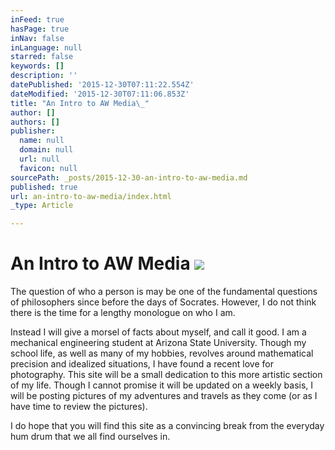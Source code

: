 ```yaml
---
inFeed: true
hasPage: true
inNav: false
inLanguage: null
starred: false
keywords: []
description: ''
datePublished: '2015-12-30T07:11:22.554Z'
dateModified: '2015-12-30T07:11:06.853Z'
title: "An Intro to AW Media\_"
author: []
authors: []
publisher:
  name: null
  domain: null
  url: null
  favicon: null
sourcePath: _posts/2015-12-30-an-intro-to-aw-media.md
published: true
url: an-intro-to-aw-media/index.html
_type: Article

---
```

# An Intro to AW Media ![](https://the-grid-user-content.s3-us-west-2.amazonaws.com/5e6bba9d-6498-4288-82f4-885119213c31.jpg)

The question of who a person is may be one of the fundamental questions of philosophers since before the days of Socrates. However, I do not think there is the time for a lengthy monologue on who I am. 

Instead I will give a morsel of facts about myself, and call it good. I am a mechanical engineering student at Arizona State University. Though my school life, as well as many of my hobbies, revolves around mathematical precision and idealized situations, I have found a recent love for photography. This site will be a small dedication to this more artistic section of my life. Though I cannot promise it will be updated on a weekly basis, I will be posting pictures of my adventures and travels as they come (or as I have time to review the pictures).

I do hope that you will find this site as a convincing break from the everyday hum drum that we all find ourselves in.